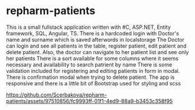 # repharm-patients
This is a small fullstack application written with #C, ASP.NET, Entity framework, SQL, Angular, TS.
There is a hardcoded login with Doctor's name and surname which is saved afterwords in localstorage
The Doctor can login and see all patients in the table, register patient, edit patient and delete patient. Also, the doctor can navigate to her patient list and see only her patients
There is a sort available for some columns where it seems necessary and availability to search patrient by name
There is some validation included for registering and editing patients in form in modal.
There is confirmation modal when trying to delete patient.
The app is responsive and there is a little bit of Bootstrap used for styling and scss

https://github.com/Scerbakova/repharm-patients/assets/97510856/fc9993ff-01f1-4ed9-88a9-b3453c358f95
